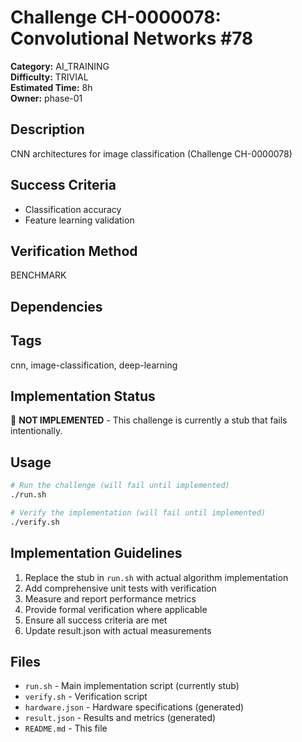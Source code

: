 # Challenge CH-0000078: Convolutional Networks #78

**Category:** AI_TRAINING  
**Difficulty:** TRIVIAL  
**Estimated Time:** 8h  
**Owner:** phase-01  

## Description

CNN architectures for image classification (Challenge CH-0000078)

## Success Criteria

- Classification accuracy
- Feature learning validation

## Verification Method

BENCHMARK

## Dependencies



## Tags

cnn, image-classification, deep-learning

## Implementation Status

🚧 **NOT IMPLEMENTED** - This challenge is currently a stub that fails intentionally.

## Usage

```bash
# Run the challenge (will fail until implemented)
./run.sh

# Verify the implementation (will fail until implemented) 
./verify.sh
```

## Implementation Guidelines

1. Replace the stub in `run.sh` with actual algorithm implementation
2. Add comprehensive unit tests with verification
3. Measure and report performance metrics
4. Provide formal verification where applicable
5. Ensure all success criteria are met
6. Update result.json with actual measurements

## Files

- `run.sh` - Main implementation script (currently stub)
- `verify.sh` - Verification script
- `hardware.json` - Hardware specifications (generated)
- `result.json` - Results and metrics (generated)
- `README.md` - This file
